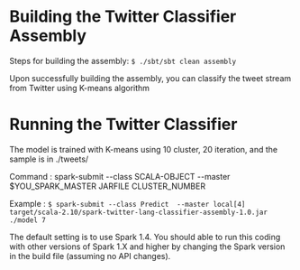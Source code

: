 # Building the Twitter Classifier Assembly

Steps for building the assembly:  `$ ./sbt/sbt clean assembly`

Upon successfully building the assembly, you can classify the tweet stream from Twitter using K-means algorithm

# Running the Twitter Classifier

The model is trained with K-means using 10 cluster, 20 iteration, and the sample is in ./tweets/

Command : spark-submit --class  SCALA-OBJECT --master $YOU_SPARK_MASTER JARFILE CLUSTER_NUMBER

Example : `$ spark-submit --class Predict  --master local[4]  target/scala-2.10/spark-twitter-lang-classifier-assembly-1.0.jar ./model 7 `

The default setting is to use Spark 1.4.  You should able to run this coding with other versions of Spark 1.X and higher by changing the Spark version in the build file (assuming no API changes).
